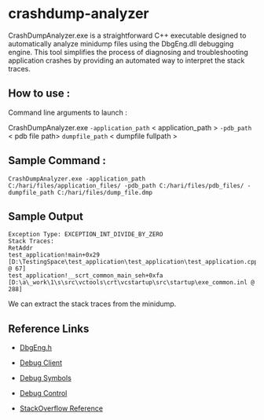 # crashdump-analyzer
CrashDumpAnalyzer.exe is a straightforward C++ executable designed to automatically analyze minidump files using the DbgEng.dll debugging engine. This tool simplifies the process of diagnosing and troubleshooting application crashes by providing an automated way to interpret the stack traces.

## How to use :
Command line arguments to launch : 

CrashDumpAnalyzer.exe `-application_path` < application_path > `-pdb_path` < pdb file path> `dumpfile_path` < dumpfile fullpath >


## Sample Command :
```
CrashDumpAnalyzer.exe -application_path C:/hari/files/application_files/ -pdb_path C:/hari/files/pdb_files/ -dumpfile_path C:/hari/files/dump_file.dmp
```
## Sample Output
```
Exception Type: EXCEPTION_INT_DIVIDE_BY_ZERO
Stack Traces:
RetAddr  
test_application!main+0x29 [D:\TestingSpace\test_application\test_application\test_application.cpp @ 67]
test_application!__scrt_common_main_seh+0xfa [D:\a\_work\1\s\src\vctools\crt\vcstartup\src\startup\exe_common.inl @ 288]
```
We can extract the stack traces from the minidump.

## Reference Links
- [DbgEng.h](https://learn.microsoft.com/en-us/windows-hardware/drivers/ddi/dbgeng)
- [Debug Client](https://learn.microsoft.com/en-us/windows-hardware/drivers/ddi/dbgeng/nn-dbgeng-idebugclient4)
- [Debug Symbols](https://learn.microsoft.com/en-us/windows-hardware/drivers/ddi/dbgeng/nn-dbgeng-idebugsymbols3)
- [Debug Control](https://learn.microsoft.com/en-us/windows-hardware/drivers/ddi/dbgeng/nn-dbgeng-idebugcontrol4)

- [StackOverflow Reference](https://stackoverflow.com/a/8119364)
